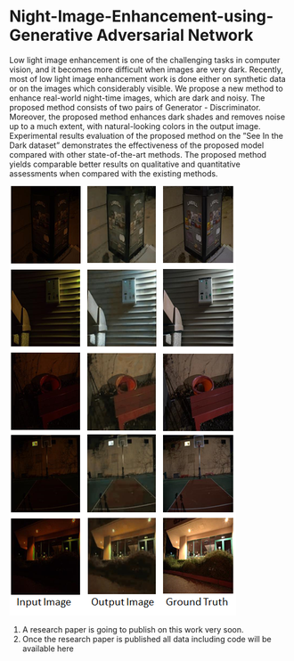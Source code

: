 # Night-Image-Enhancement-using-Generative Adversarial Network

Low light image enhancement is one of the challenging tasks in computer vision, and
it becomes more difficult when images are very dark. Recently, most of low light image
enhancement work is done either on synthetic data or on the images which considerably
visible. We propose a new method to enhance real-world night-time images, which are
dark and noisy. The proposed method consists of two pairs of Generator - Discriminator.
Moreover, the proposed method enhances dark shades and removes noise up to a much
extent, with natural-looking colors in the output image. Experimental results evaluation
of the proposed method on the ”See In the Dark dataset” demonstrates the effectiveness of
the proposed model compared with other state-of-the-art methods. The proposed method
yields comparable better results on qualitative and quantitative assessments when compared
with the existing methods.

![Results](Results.png)

1. A research paper is going to publish on this work very soon.
2. Once the research paper is published all data including code will be available here
